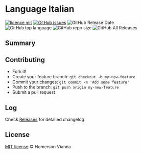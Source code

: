 # Language Italian

[![licence mit](https://img.shields.io/badge/license-MIT-blue.svg?style=flat-square)](http://hemersonvianna.mit-license.org/)
[![GitHub issues](https://img.shields.io/github/issues/org-victorinox/language-italian.svg)](https://github.com/org-victorinox/language-italian/issues)
![GitHub Release Date](https://img.shields.io/github/release-date/org-victorinox/language-italian.svg)
![GitHub top language](https://img.shields.io/github/languages/top/org-victorinox/language-italian.svg)
![GitHub repo size](https://img.shields.io/github/repo-size/org-victorinox/language-italian.svg)
![GitHub All Releases](https://img.shields.io/github/downloads/org-victorinox/language-italian/total.svg)

## Summary


## Contributing

- Fork it!
- Create your feature branch: `git checkout -b my-new-feature`
- Commit your changes: `git commit -m 'Add some feature'`
- Push to the branch: `git push origin my-new-feature`
- Submit a pull request

## Log

Check [Releases](https://github.com/org-victorinox/language-italian/releases) for detailed changelog.

## License

[MIT license](http://hemersonvianna.mit-license.org/) © Hemerson Vianna
